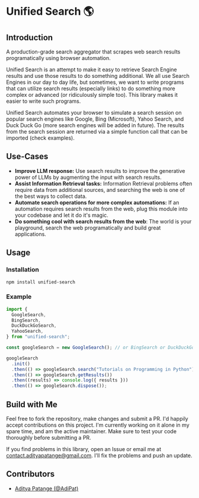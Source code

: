 # Unified Search 🌎

## Introduction

A production-grade search aggregator that scrapes web search results programatically using browser automation.

Unified Search is an attempt to make it easy to retrieve Search Engine results and use those results to do something additional. We all use Search Engines in our day to day life, but sometimes, we want to write programs that can utilize search results (especially links) to do something more complex or advanced (or ridiculously simple too). This library makes it easier to write such programs.

Unified Search automates your browser to simulate a search session on popular search engines like Google, Bing (Microsoft), Yahoo Search, and Duck Duck Go (more search engines will be added in future). The results from the search session are returned via a simple function call that can be imported (check examples).

## Use-Cases

- **Improve LLM response:** Use search results to improve the generative power of LLMs by augmenting the input with search results.
- **Assist Information Retrieval tasks:** Information Retrieval problems often require data from additional sources, and searching the web is one of the best ways to collect data.
- **Automate search operations for more complex automations:** If an automation requires search results from the web, plug this module into your codebase and let it do it's magic.
- **Do something cool with search results from the web**: The world is your playground, search the web programatically and build great applications.

## Usage

### Installation

```unix
npm install unified-search
```

### Example

```javascript
import {
  GoogleSearch,
  BingSearch,
  DuckDuckGoSearch,
  YahooSearch,
} from "unified-search";

const googleSearch = new GoogleSearch(); // or BingSearch or DuckDuckGoSearch or Yahoo Search

googleSearch
  .init()
  .then(() => googleSearch.search("Tutorials on Programming in Python"))
  .then(() => googleSearch.getResults())
  .then((results) => console.log({ results }))
  .then(() => googleSearch.dispose());
```

## Build with Me

Feel free to fork the repository, make changes and submit a PR. I'd happily accept contributions on this project. I'm currently working on it alone in my spare time, and am the active maintainer. Make sure to test your code thoroughly before submitting a PR.

If you find problems in this library, open an Issue or email me at contact.adityapatange@gmail.com. I'll fix the problems and push an update.

## Contributors

- [Aditya Patange (@AdiPat)](https://www.github.com/AdiPat)
